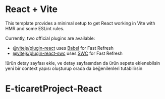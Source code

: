 # React + Vite

This template provides a minimal setup to get React working in Vite with HMR and some ESLint rules.

Currently, two official plugins are available:

- [@vitejs/plugin-react](https://github.com/vitejs/vite-plugin-react/blob/main/packages/plugin-react/README.md) uses [Babel](https://babeljs.io/) for Fast Refresh
- [@vitejs/plugin-react-swc](https://github.com/vitejs/vite-plugin-react-swc) uses [SWC](https://swc.rs/) for Fast Refresh

!ürün detay sayfası ekle, ve detay sayfasından da ürün sepete eklenebilsin
yeni bir context yapısı oluşturup orada da beğenilenleri tutabilirsin
# E-ticaretProject-React
